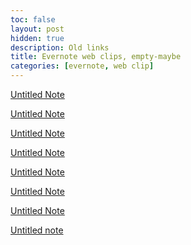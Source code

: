 ```yaml
---
toc: false
layout: post
hidden: true
description: Old links
title: Evernote web clips, empty-maybe
categories: [evernote, web clip]
---
```


[Untitled Note](http://lcl.uniroma1.it/nasari/papers/NAACL_NASARI.pdf)

[Untitled Note]()

[Untitled Note]()

[Untitled Note]()

[Untitled Note]()

[Untitled Note]()

[Untitled Note]()

[Untitled note]()


